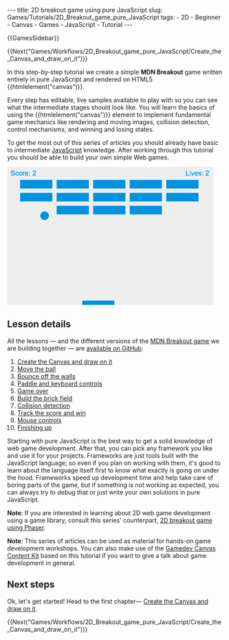 --- title: 2D breakout game using pure JavaScript slug: Games/Tutorials/2D_Breakout_game_pure_JavaScript tags: - 2D - Beginner - Canvas - Games - JavaScript - Tutorial ---

{{GamesSidebar}}

{{Next("Games/Workflows/2D\_Breakout\_game\_pure\_JavaScript/Create\_the\_Canvas\_and\_draw\_on\_it")}}

In this step-by-step tutorial we create a simple **MDN Breakout** game written entirely in pure JavaScript and rendered on HTML5 {{htmlelement("canvas")}}.

Every step has editable, live samples available to play with so you can see what the intermediate stages should look like. You will learn the basics of using the {{htmlelement("canvas")}} element to implement fundamental game mechanics like rendering and moving images, collision detection, control mechanisms, and winning and losing states.

To get the most out of this series of articles you should already have basic to intermediate [JavaScript](/en-US/docs/Learn/Getting_started_with_the_web/JavaScript_basics) knowledge. After working through this tutorial you should be able to build your own simple Web games.

![Gameplay screen from the game MDN Breakout where you can use your paddle to bounce the ball and destroy the brick field, with keeping the score and lives.](mdn-breakout-gameplay.png)

## Lesson details

All the lessons — and the different versions of the [MDN Breakout game](https://breakout.enclavegames.com/lesson10.html) we are building together — are [available on GitHub](https://github.com/end3r/Canvas-gamedev-workshop):

1.  [Create the Canvas and draw on it](/en-US/docs/Games/Tutorials/2D_Breakout_game_pure_JavaScript/Create_the_Canvas_and_draw_on_it)
2.  [Move the ball](/en-US/docs/Games/Tutorials/2D_Breakout_game_pure_JavaScript/Move_the_ball)
3.  [Bounce off the walls](/en-US/docs/Games/Tutorials/2D_Breakout_game_pure_JavaScript/Bounce_off_the_walls)
4.  [Paddle and keyboard controls](/en-US/docs/Games/Tutorials/2D_Breakout_game_pure_JavaScript/Paddle_and_keyboard_controls)
5.  [Game over](/en-US/docs/Games/Tutorials/2D_Breakout_game_pure_JavaScript/Game_over)
6.  [Build the brick field](/en-US/docs/Games/Tutorials/2D_Breakout_game_pure_JavaScript/Build_the_brick_field)
7.  [Collision detection](/en-US/docs/Games/Tutorials/2D_Breakout_game_pure_JavaScript/Collision_detection)
8.  [Track the score and win](/en-US/docs/Games/Tutorials/2D_Breakout_game_pure_JavaScript/Track_the_score_and_win)
9.  [Mouse controls](/en-US/docs/Games/Tutorials/2D_Breakout_game_pure_JavaScript/Mouse_controls)
10. [Finishing up](/en-US/docs/Games/Tutorials/2D_Breakout_game_pure_JavaScript/Finishing_up)

Starting with pure JavaScript is the best way to get a solid knowledge of web game development. After that, you can pick any framework you like and use it for your projects. Frameworks are just tools built with the JavaScript language; so even if you plan on working with them, it's good to learn about the language itself first to know what exactly is going on under the hood. Frameworks speed up development time and help take care of boring parts of the game, but if something is not working as expected, you can always try to debug that or just write your own solutions in pure JavaScript.

**Note**: If you are interested in learning about 2D web game development using a game library, consult this series' counterpart, [2D breakout game using Phaser](/en-US/docs/Games/Tutorials/2D_breakout_game_Phaser).

**Note**: This series of articles can be used as material for hands-on game development workshops. You can also make use of the [Gamedev Canvas Content Kit](https://github.com/end3r/Gamedev-Canvas-Content-Kit) based on this tutorial if you want to give a talk about game development in general.

## Next steps

Ok, let's get started! Head to the first chapter— [Create the Canvas and draw on it](/en-US/docs/Games/Tutorials/2D_Breakout_game_pure_JavaScript/Create_the_Canvas_and_draw_on_it).

{{Next("Games/Workflows/2D\_Breakout\_game\_pure\_JavaScript/Create\_the\_Canvas\_and\_draw\_on\_it")}}
